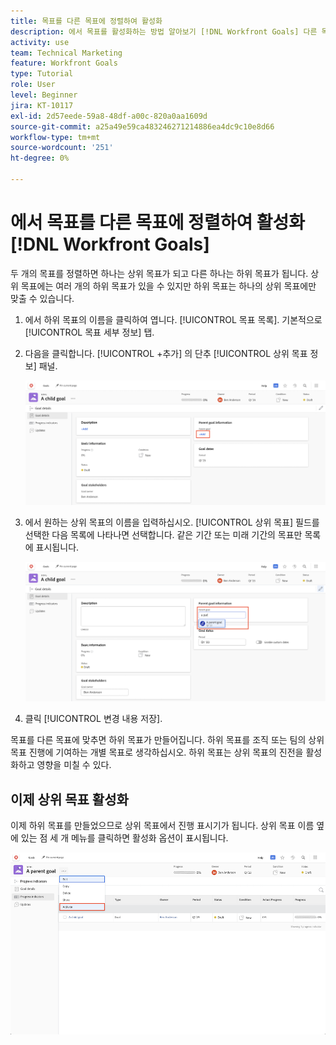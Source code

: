 ```yaml
---
title: 목표를 다른 목표에 정렬하여 활성화
description: 에서 목표를 활성화하는 방법 알아보기 [!DNL Workfront Goals] 다른 목표에 맞춰 조정함으로써
activity: use
team: Technical Marketing
feature: Workfront Goals
type: Tutorial
role: User
level: Beginner
jira: KT-10117
exl-id: 2d57eede-59a8-48df-a00c-820a0aa1609d
source-git-commit: a25a49e59ca483246271214886ea4dc9c10e8d66
workflow-type: tm+mt
source-wordcount: '251'
ht-degree: 0%

---
```


# 에서 목표를 다른 목표에 정렬하여 활성화 [!DNL Workfront Goals]

두 개의 목표를 정렬하면 하나는 상위 목표가 되고 다른 하나는 하위 목표가 됩니다. 상위 목표에는 여러 개의 하위 목표가 있을 수 있지만 하위 목표는 하나의 상위 목표에만 맞출 수 있습니다.

1. 에서 하위 목표의 이름을 클릭하여 엽니다. [!UICONTROL 목표 목록]. 기본적으로 [!UICONTROL 목표 세부 정보] 탭.
1. 다음을 클릭합니다. [!UICONTROL +추가] 의 단추 [!UICONTROL 상위 목표 정보] 패널.

   ![의 스크린샷 [!UICONTROL 목표 세부 정보] 탭](assets/06-workfront-goals-align-goals.png)

1. 에서 원하는 상위 목표의 이름을 입력하십시오. [!UICONTROL 상위 목표] 필드를 선택한 다음 목록에 나타나면 선택합니다. 같은 기간 또는 미래 기간의 목표만 목록에 표시됩니다.

   ![의 스크린샷 [!UICONTROL 목표 세부 정보] 다음을 보여주는 패널 [!UICONTROL 상위 목표 정보] 패널](assets/07-workfront-goals-align-to.png)

1. 클릭 [!UICONTROL 변경 내용 저장].

목표를 다른 목표에 맞추면 하위 목표가 만들어집니다. 하위 목표를 조직 또는 팀의 상위 목표 진행에 기여하는 개별 목표로 생각하십시오. 하위 목표는 상위 목표의 진전을 활성화하고 영향을 미칠 수 있다.

## 이제 상위 목표 활성화

이제 하위 목표를 만들었으므로 상위 목표에서 진행 표시기가 됩니다. 상위 목표 이름 옆에 있는 점 세 개 메뉴를 클릭하면 활성화 옵션이 표시됩니다.

![상위 목표를 활성화하는 방법을 보여 주는 스크린샷입니다.](assets/activate-the-parent-goal.png)

